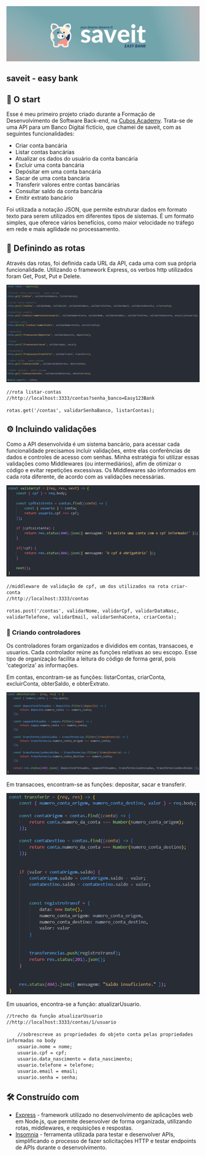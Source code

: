 ![saveit easy bank banner](images/easy-bank.png)

## saveit - easy bank

## 🚀 O start

Esse é meu primeiro projeto criado durante a Formação de Desenvolvimento de Software Back-end, na [Cubos Academy](https://cubos.academy/).
Trata-se de uma API para um Banco Digital fictício, que chamei de saveit, com as seguintes funcionalidades:

-   Criar conta bancária
-   Listar contas bancárias
-   Atualizar os dados do usuário da conta bancária
-   Excluir uma conta bancária
-   Depósitar em uma conta bancária
-   Sacar de uma conta bancária
-   Transferir valores entre contas bancárias
-   Consultar saldo da conta bancária
-   Emitir extrato bancário

Foi utilizada a notação JSON, que permite estruturar dados em formato texto para serem utilizados em diferentes tipos de sistemas. É um formato simples, que oferece vários benefícios, como maior velocidade no tráfego em rede e mais agilidade no processamento.

## 🎯 Definindo as rotas

Através das rotas, foi definida cada URL da API, cada uma com sua própria funcionalidade. Utilizando o framework Express, os verbos http utilizados foram Get, Post, Put e Delete. 

![rotas](images/rotas.png)

```
//rota listar-contas
//http://localhost:3333/contas?senha_banco=Easy123Bank

rotas.get('/contas', validarSenhaBanco, listarContas);
```

## ⚙️ Incluindo validações

Como a API desenvolvida é um sistema bancário, para acessar cada funcionalidade precisamos incluir validações, entre elas conferências de dados e controles de acesso com senhas. Minha estratégia foi utilizar essas validações como Middlewares (ou intermediários), afim de otimizar o código e evitar repetições excessivas. Os Middlewares são informados em cada rota diferente, de acordo com as validações necessárias.

![código validação cpf](images/validarCpf.png)

```
//middleware de validação de cpf, um dos utilizados na rota criar-conta
//http://localhost:3333/contas

rotas.post('/contas', validarNome, validarCpf, validarDataNasc, validarTelefone, validarEmail, validarSenhaConta, criarConta);
```

### 🔩 Criando controladores

Os controladores foram organizados e divididos em contas, transacoes, e usuarios. Cada controlador reúne as funções relativas ao seu escopo. Esse tipo de organização facilita a leitura do código de forma geral, pois 'categoriza' as informações.

Em contas, encontram-se as funções: listarContas, criarConta, excluirConta, obterSaldo, e obterExtrato.

![código obter extrato](images/obterExtrato.png)

Em transacoes, encontram-se as funções: depositar, sacar e transferir.

![código transferencias](images/transacoesTransf.png)

Em usuarios, encontra-se a função: atualizarUsuario.

```
//trecho da função atualizarUsuario
//http://localhost:3333/contas/1/usuario

    //sobrescreve as propriedades do objeto conta pelas propriedades informadas no body
    usuario.nome = nome;
    usuario.cpf = cpf;
    usuario.data_nascimento = data_nascimento;
    usuario.telefone = telefone;
    usuario.email = email;
    usuario.senha = senha;
```

## 🛠️ Construído com

* [Express](https://www.npmjs.com/package/express) - framework utilizado no desenvolvimento de aplicações web em Node.js, que permite desenvolver de forma organizada, utilizando rotas, middlewares, e requisições e respostas.
* [Insomnia](https://insomnia.rest/) - ferramenta utilizada para testar e desenvolver APIs, simplificando o processo de fazer solicitações HTTP e testar endpoints de APIs durante o desenvolvimento.